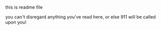 this is readme file

you can't disregard anything you've read here, or else 911 will be called upon you!
